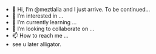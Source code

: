 - 👋 Hi, I’m @meztlalia and I just arrive. To be continued...
- 👀 I’m interested in ...
- 🌱 I’m currently learning ...
- 💞️ I’m looking to collaborate on ...
- 📫 How to reach me ...
- see u later alligator.
<!---
meztlalia/meztlalia is a ✨ special ✨ repository because its `README.md` (this file) appears on your GitHub profile.
You can click the Preview link to take a look at your changes.
--->
